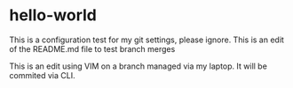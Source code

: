 # hello-world
This is a configuration test for my git settings, please ignore.
This is an edit of the README.md file to test branch merges

This is an edit using VIM on a branch managed via my laptop. It will be commited via CLI.
